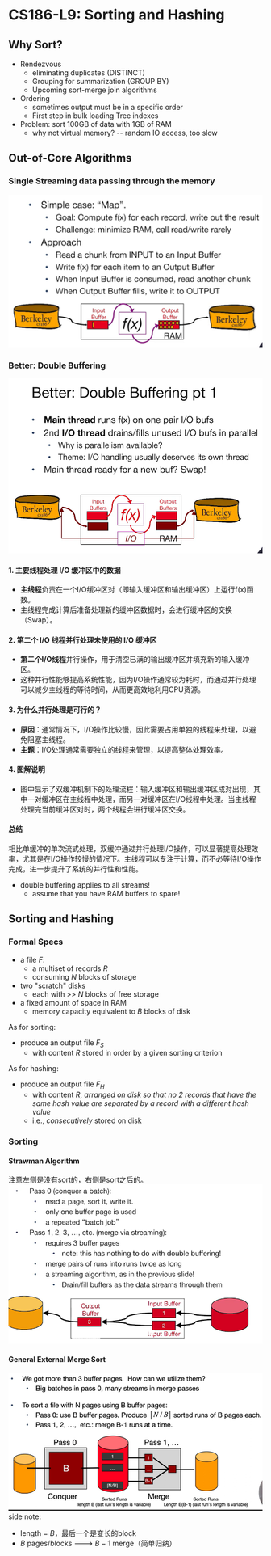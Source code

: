 # CS186-L9: Sorting and Hashing


## Why Sort?
- Rendezvous
  - eliminating duplicates (DISTINCT)
  - Grouping for summarization (GROUP BY)
  - Upcoming sort-merge join algorithms
- Ordering
  - sometimes output must be in a specific order
  - First step in bulk loading Tree indexes
- Problem: sort 100GB of data with 1GB of RAM
  - why not virtual memory? -- random IO access, too slow

## Out-of-Core Algorithms
### Single Streaming data passing through the memory
![alt text](image.png)

### Better: Double Buffering
![alt text](image-1.png)


#### 1. **主要线程处理 I/O 缓冲区中的数据**
   - **主线程**负责在一个I/O缓冲区对（即输入缓冲区和输出缓冲区）上运行f(x)函数。
   - 主线程完成计算后准备处理新的缓冲区数据时，会进行缓冲区的交换（Swap）。

#### 2. **第二个 I/O 线程并行处理未使用的 I/O 缓冲区**
   - **第二个I/O线程**并行操作，用于清空已满的输出缓冲区并填充新的输入缓冲区。
   - 这种并行性能够提高系统性能，因为I/O操作通常较为耗时，而通过并行处理可以减少主线程的等待时间，从而更高效地利用CPU资源。

#### 3. **为什么并行处理是可行的？**
   - **原因**：通常情况下，I/O操作比较慢，因此需要占用单独的线程来处理，以避免阻塞主线程。
   - **主题**：I/O处理通常需要独立的线程来管理，以提高整体处理效率。

#### 4. **图解说明**
   - 图中显示了双缓冲机制下的处理流程：输入缓冲区和输出缓冲区成对出现，其中一对缓冲区在主线程中处理，而另一对缓冲区在I/O线程中处理。当主线程处理完当前缓冲区对时，两个线程会进行缓冲区交换。

#### 总结
相比单缓冲的单次流式处理，双缓冲通过并行处理I/O操作，可以显著提高处理效率，尤其是在I/O操作较慢的情况下。主线程可以专注于计算，而不必等待I/O操作完成，进一步提升了系统的并行性和性能。





- double buffering applies to all streams!
  - assume that you have RAM buffers to spare!

## Sorting and Hashing
### Formal Specs
- a file $F$:
  - a multiset of records $R$
  - consuming $N$ blocks of storage
- two "scratch" disks
  - each with >> $N$ blocks of free storage
- a fixed amount of space in RAM
  - memory capacity equivalent to $B$ blocks of disk

As for sorting:
- produce an output file $F_S$
  - with content $R$ stored in order by a given sorting criterion

As for hashing:
- produce an output file $F_H$
  - with content $R$, *arranged on disk so that no 2 records that have the same hash value are separated by a record with a different hash value*
  - i.e., *consecutively* stored on disk


### Sorting
#### Strawman Algorithm
注意左侧是没有sort的，右侧是sort之后的。
![alt text](image-2.png)

#### General External Merge Sort
![alt text](image-3.png)
side note: 
- length = $B$，最后一个是变长的block
- $B$ pages/blocks ---> $B-1$ merge（简单归纳）
